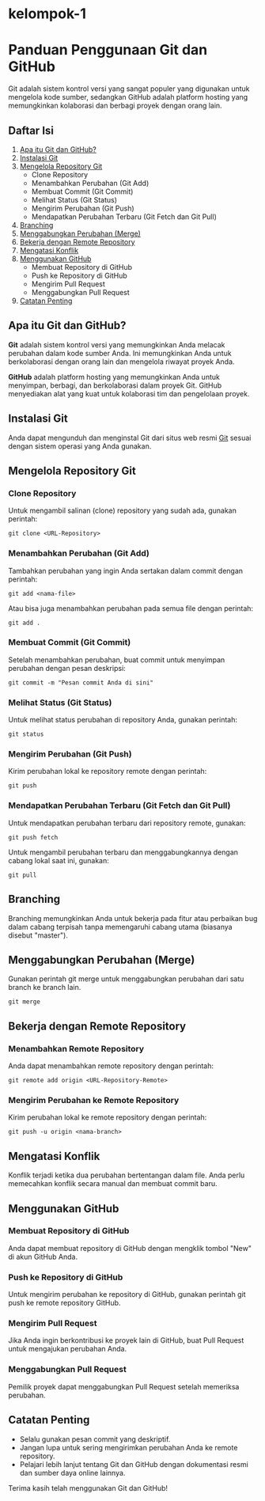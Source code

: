 # kelompok-1

# Panduan Penggunaan Git dan GitHub

Git adalah sistem kontrol versi yang sangat populer yang digunakan untuk mengelola kode sumber, sedangkan GitHub adalah platform hosting yang memungkinkan kolaborasi dan berbagi proyek dengan orang lain.

## Daftar Isi

1. [Apa itu Git dan GitHub?](#apa-itu-git-dan-github)
2. [Instalasi Git](#instalasi-git)
3. [Mengelola Repository Git](#mengelola-repository-git)
   - Clone Repository
   - Menambahkan Perubahan (Git Add)
   - Membuat Commit (Git Commit)
   - Melihat Status (Git Status)
   - Mengirim Perubahan (Git Push)
   - Mendapatkan Perubahan Terbaru (Git Fetch dan Git Pull)
4. [Branching](#branching)
5. [Menggabungkan Perubahan (Merge)](#menggabungkan-perubahan-merge)
6. [Bekerja dengan Remote Repository](#bekerja-dengan-remote-repository)
7. [Mengatasi Konflik](#mengatasi-konflik)
8. [Menggunakan GitHub](#menggunakan-github)
   - Membuat Repository di GitHub
   - Push ke Repository di GitHub
   - Mengirim Pull Request
   - Menggabungkan Pull Request
9. [Catatan Penting](#catatan-penting)

## Apa itu Git dan GitHub? <a name="apa-itu-git-dan-github"></a>

**Git** adalah sistem kontrol versi yang memungkinkan Anda melacak perubahan dalam kode sumber Anda. Ini memungkinkan Anda untuk berkolaborasi dengan orang lain dan mengelola riwayat proyek Anda.

**GitHub** adalah platform hosting yang memungkinkan Anda untuk menyimpan, berbagi, dan berkolaborasi dalam proyek Git. GitHub menyediakan alat yang kuat untuk kolaborasi tim dan pengelolaan proyek.

## Instalasi Git <a name="instalasi-git"></a>

Anda dapat mengunduh dan menginstal Git dari situs web resmi [Git](https://git-scm.com/downloads) sesuai dengan sistem operasi yang Anda gunakan.

## Mengelola Repository Git <a name="mengelola-repository-git"></a>

### Clone Repository

Untuk mengambil salinan (clone) repository yang sudah ada, gunakan perintah:

```shell
git clone <URL-Repository>
```

### Menambahkan Perubahan (Git Add)

Tambahkan perubahan yang ingin Anda sertakan dalam commit dengan perintah:

```shell
git add <nama-file>
```

Atau bisa juga menambahkan perubahan pada semua file dengan perintah:

```shell
git add .
```

### Membuat Commit (Git Commit)

Setelah menambahkan perubahan, buat commit untuk menyimpan perubahan dengan pesan deskripsi:

```shell
git commit -m "Pesan commit Anda di sini"
```

### Melihat Status (Git Status)

Untuk melihat status perubahan di repository Anda, gunakan perintah:

```shell
git status
```

### Mengirim Perubahan (Git Push)

Kirim perubahan lokal ke repository remote dengan perintah:

```shell
git push
```

### Mendapatkan Perubahan Terbaru (Git Fetch dan Git Pull)

Untuk mendapatkan perubahan terbaru dari repository remote, gunakan:

```shell
git push fetch
```

Untuk mengambil perubahan terbaru dan menggabungkannya dengan cabang lokal saat ini, gunakan:

```shell
git pull
```

## Branching <a name="branching"></a>

Branching memungkinkan Anda untuk bekerja pada fitur atau perbaikan bug dalam cabang terpisah tanpa memengaruhi cabang utama (biasanya disebut "master").

## Menggabungkan Perubahan (Merge) <a name="menggabungkan-perubahan-merge"></a>

Gunakan perintah git merge untuk menggabungkan perubahan dari satu branch ke branch lain.

```shell
git merge
```

## Bekerja dengan Remote Repository <a name="bekerja-dengan-remote-repository"></a>

### Menambahkan Remote Repository

Anda dapat menambahkan remote repository dengan perintah:

```shell
git remote add origin <URL-Repository-Remote>
```

### Mengirim Perubahan ke Remote Repository

Kirim perubahan lokal ke remote repository dengan perintah:

```shell
git push -u origin <nama-branch>
```

## Mengatasi Konflik <a name="mengatasi-konflik"></a>

Konflik terjadi ketika dua perubahan bertentangan dalam file. Anda perlu memecahkan konflik secara manual dan membuat commit baru.

## Menggunakan GitHub <a name="menggunakan-github"></a>

### Membuat Repository di GitHub

Anda dapat membuat repository di GitHub dengan mengklik tombol "New" di akun GitHub Anda.

### Push ke Repository di GitHub

Untuk mengirim perubahan ke repository di GitHub, gunakan perintah git push ke remote repository GitHub.

### Mengirim Pull Request

Jika Anda ingin berkontribusi ke proyek lain di GitHub, buat Pull Request untuk mengajukan perubahan Anda.

### Menggabungkan Pull Request

Pemilik proyek dapat menggabungkan Pull Request setelah memeriksa perubahan.

## Catatan Penting <a name="catatan-penting"></a>

- Selalu gunakan pesan commit yang deskriptif.
- Jangan lupa untuk sering mengirimkan perubahan Anda ke remote repository.
- Pelajari lebih lanjut tentang Git dan GitHub dengan dokumentasi resmi dan sumber daya online lainnya.

Terima kasih telah menggunakan Git dan GitHub!
